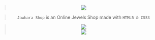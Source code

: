 > <div alt="Stats" align="center"><a href="https://dohanasser23.github.io/Jawhara-Shop"><img src="https://readme-typing-svg.herokuapp.com?font=Fira+Code&weight=500&size=25&duration=2500&pause=1000&color=F7A52C&background=000000&center=true&vCenter=true&repeat=true&width=350&lines=Available+here;%7C%3E+Jawhara+Shop+%3C%7C"/></a></div>

> <div alt="Stats" align="center"><code>Jawhara Shop</code> is an Online Jewels Shop made with <code>HTML5 & CSS3</code></div>

> <div alt="Stats" align="center"><img src="https://img.shields.io/static/v1?label=DohaNasser23&message=Jawhara-Shop&color=blue&logo=github"/><br><img src="https://hits.sh/github.com/DohaNasser23/Jawhara-Shop.svg?label=Visits"/></div>